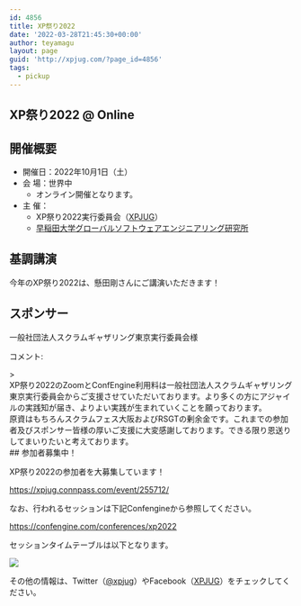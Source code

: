 ```yaml
---
id: 4856
title: XP祭り2022
date: '2022-03-28T21:45:30+00:00'
author: teyamagu
layout: page
guid: 'http://xpjug.com/?page_id=4856'
tags:
  - pickup
---
```


## XP祭り2022 @ Online

## 開催概要

- 開催日：2022年10月1日（土）
- 会 場：世界中 
    - オンライン開催となります。
- 主 催： 
    - XP祭り2022実行委員会（[XPJUG](http://xpjug.com/about/)）
    - [早稲田大学グローバルソフトウェアエンジニアリング研究所](https://www.waseda.jp/inst/gcs/institutes-2/globalsoftware/)

## 基調講演

今年のXP祭り2022は、懸田剛さんにご講演いただきます！

## スポンサー

<span style="font-weight: 400;">一般社団法人スクラムギャザリング東京実行委員会様</span>

コメント:

<div class="kvgmc6g5 cxmmr5t8 oygrvhab hcukyx3x c1et5uql ii04i59q">> <div dir="auto">XP祭り2022のZoomとConfEngine利用料は一般社団法人スクラムギャザリング東京実行委員会からご支援させていただいております。より多くの方にアジャイルの実践知が届き、よりよい実践が生まれていくことを願っております。</div><div dir="auto">原資はもちろんスクラムフェス大阪およびRSGTの剰余金です。これまでの参加者及びスポンサー皆様の厚いご支援に大変感謝しております。できる限り恩送りしてまいりたいと考えております。</div>

<div dir="auto">## 参加者募集中！

XP祭り2022の参加者を大募集しています！

<https://xpjug.connpass.com/event/255712/>

なお、行われるセッションは下記Confengineから参照してください。

<https://confengine.com/conferences/xp2022>

</div></div>セッションタイムテーブルは以下となります。

[![](http://xpjug.com/wp-content/uploads/2022/09/xpjug2022-212x300.png)](http://xpjug.com/wp-content/uploads/2022/09/xpjug2022.png)

その他の情報は、Twitter（[@xpjug](https://twitter.com/xpjug)）やFacebook（[XPJUG](https://www.facebook.com/Xpjug/)）をチェックしてください。